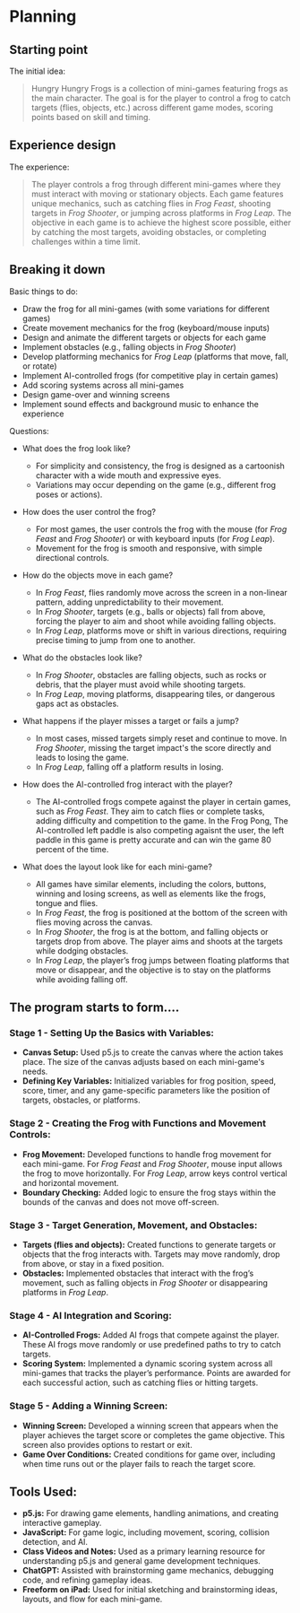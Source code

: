 # Planning

## Starting point

The initial idea:

> Hungry Hungry Frogs is a collection of mini-games featuring frogs as the main character. The goal is for the player to control a frog to catch targets (flies, objects, etc.) across different game modes, scoring points based on skill and timing.

## Experience design

The experience:

> The player controls a frog through different mini-games where they must interact with moving or stationary objects. Each game features unique mechanics, such as catching flies in *Frog Feast*, shooting targets in *Frog Shooter*, or jumping across platforms in *Frog Leap*. The objective in each game is to achieve the highest score possible, either by catching the most targets, avoiding obstacles, or completing challenges within a time limit.

## Breaking it down

Basic things to do:

- Draw the frog for all mini-games (with some variations for different games)
- Create movement mechanics for the frog (keyboard/mouse inputs)
- Design and animate the different targets or objects for each game
- Implement obstacles (e.g., falling objects in *Frog Shooter*)
- Develop platforming mechanics for *Frog Leap* (platforms that move, fall, or rotate)
- Implement AI-controlled frogs (for competitive play in certain games)
- Add scoring systems across all mini-games
- Design game-over and winning screens
- Implement sound effects and background music to enhance the experience

Questions:

- What does the frog look like?
    - For simplicity and consistency, the frog is designed as a cartoonish character with a wide mouth and expressive eyes.
    - Variations may occur depending on the game (e.g., different frog poses or actions).
    
- How does the user control the frog?
    - For most games, the user controls the frog with the mouse (for *Frog Feast* and *Frog Shooter*) or with keyboard inputs (for *Frog Leap*).
    - Movement for the frog is smooth and responsive, with simple directional controls.
    
- How do the objects move in each game?
    - In *Frog Feast*, flies randomly move across the screen in a non-linear pattern, adding unpredictability to their movement.
    - In *Frog Shooter*, targets (e.g., balls or objects) fall from above, forcing the player to aim and shoot while avoiding falling objects.
    - In *Frog Leap*, platforms move or shift in various directions, requiring precise timing to jump from one to another.

- What do the obstacles look like?
    - In *Frog Shooter*, obstacles are falling objects, such as rocks or debris, that the player must avoid while shooting targets.
    - In *Frog Leap*, moving platforms, disappearing tiles, or dangerous gaps act as obstacles.

- What happens if the player misses a target or fails a jump?
    - In most cases, missed targets simply reset and continue to move. In *Frog Shooter*, missing the target impact's the score directly and leads to losing the game.
    - In *Frog Leap*, falling off a platform results in losing.

- How does the AI-controlled frog interact with the player?
    - The AI-controlled frogs compete against the player in certain games, such as *Frog Feast*. They aim to catch flies or complete tasks, adding difficulty and competition to the game. In the Frog Pong, The AI-controlled left paddle is also competing agaisnt the user, the left paddle in this game is pretty accurate and can win the game 80 percent of the time.

- What does the layout look like for each mini-game?
    - All games have similar elements, including the colors, buttons, winning and losing screens, as well as elements like the frogs, tongue and flies.
    - In *Frog Feast*, the frog is positioned at the bottom of the screen with flies moving across the canvas.
    - In *Frog Shooter*, the frog is at the bottom, and falling objects or targets drop from above. The player aims and shoots at the targets while dodging obstacles.
    - In *Frog Leap*, the player’s frog jumps between floating platforms that move or disappear, and the objective is to stay on the platforms while avoiding falling off.

## The program starts to form....

### Stage 1 - Setting Up the Basics with Variables:
- **Canvas Setup:** Used p5.js to create the canvas where the action takes place. The size of the canvas adjusts based on each mini-game's needs.
- **Defining Key Variables:** Initialized variables for frog position, speed, score, timer, and any game-specific parameters like the position of targets, obstacles, or platforms.

### Stage 2 - Creating the Frog with Functions and Movement Controls:
- **Frog Movement:** Developed functions to handle frog movement for each mini-game. For *Frog Feast* and *Frog Shooter*, mouse input allows the frog to move horizontally. For *Frog Leap*, arrow keys control vertical and horizontal movement.
- **Boundary Checking:** Added logic to ensure the frog stays within the bounds of the canvas and does not move off-screen.

### Stage 3 - Target Generation, Movement, and Obstacles:
- **Targets (flies and objects):** Created functions to generate targets or objects that the frog interacts with. Targets may move randomly, drop from above, or stay in a fixed position.
- **Obstacles:** Implemented obstacles that interact with the frog’s movement, such as falling objects in *Frog Shooter* or disappearing platforms in *Frog Leap*.

### Stage 4 - AI Integration and Scoring:
- **AI-Controlled Frogs:** Added AI frogs that compete against the player. These AI frogs move randomly or use predefined paths to try to catch targets.
- **Scoring System:** Implemented a dynamic scoring system across all mini-games that tracks the player’s performance. Points are awarded for each successful action, such as catching flies or hitting targets.

### Stage 5 - Adding a Winning Screen:
- **Winning Screen:** Developed a winning screen that appears when the player achieves the target score or completes the game objective. This screen also provides options to restart or exit.
- **Game Over Conditions:** Created conditions for game over, including when time runs out or the player fails to reach the target score.

## Tools Used:

- **p5.js:** For drawing game elements, handling animations, and creating interactive gameplay.
- **JavaScript:** For game logic, including movement, scoring, collision detection, and AI.
- **Class Videos and Notes:** Used as a primary learning resource for understanding p5.js and general game development techniques.
- **ChatGPT:** Assisted with brainstorming game mechanics, debugging code, and refining gameplay ideas.
- **Freeform on iPad:** Used for initial sketching and brainstorming ideas, layouts, and flow for each mini-game.
